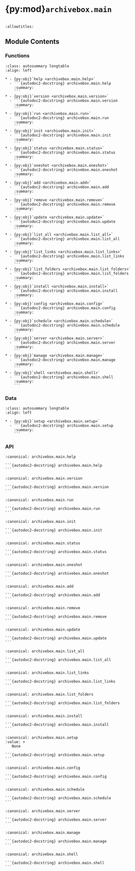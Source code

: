 # {py:mod}`archivebox.main`

```{py:module} archivebox.main
```

```{autodoc2-docstring} archivebox.main
:allowtitles:
```

## Module Contents

### Functions

````{list-table}
:class: autosummary longtable
:align: left

* - {py:obj}`help <archivebox.main.help>`
  - ```{autodoc2-docstring} archivebox.main.help
    :summary:
    ```
* - {py:obj}`version <archivebox.main.version>`
  - ```{autodoc2-docstring} archivebox.main.version
    :summary:
    ```
* - {py:obj}`run <archivebox.main.run>`
  - ```{autodoc2-docstring} archivebox.main.run
    :summary:
    ```
* - {py:obj}`init <archivebox.main.init>`
  - ```{autodoc2-docstring} archivebox.main.init
    :summary:
    ```
* - {py:obj}`status <archivebox.main.status>`
  - ```{autodoc2-docstring} archivebox.main.status
    :summary:
    ```
* - {py:obj}`oneshot <archivebox.main.oneshot>`
  - ```{autodoc2-docstring} archivebox.main.oneshot
    :summary:
    ```
* - {py:obj}`add <archivebox.main.add>`
  - ```{autodoc2-docstring} archivebox.main.add
    :summary:
    ```
* - {py:obj}`remove <archivebox.main.remove>`
  - ```{autodoc2-docstring} archivebox.main.remove
    :summary:
    ```
* - {py:obj}`update <archivebox.main.update>`
  - ```{autodoc2-docstring} archivebox.main.update
    :summary:
    ```
* - {py:obj}`list_all <archivebox.main.list_all>`
  - ```{autodoc2-docstring} archivebox.main.list_all
    :summary:
    ```
* - {py:obj}`list_links <archivebox.main.list_links>`
  - ```{autodoc2-docstring} archivebox.main.list_links
    :summary:
    ```
* - {py:obj}`list_folders <archivebox.main.list_folders>`
  - ```{autodoc2-docstring} archivebox.main.list_folders
    :summary:
    ```
* - {py:obj}`install <archivebox.main.install>`
  - ```{autodoc2-docstring} archivebox.main.install
    :summary:
    ```
* - {py:obj}`config <archivebox.main.config>`
  - ```{autodoc2-docstring} archivebox.main.config
    :summary:
    ```
* - {py:obj}`schedule <archivebox.main.schedule>`
  - ```{autodoc2-docstring} archivebox.main.schedule
    :summary:
    ```
* - {py:obj}`server <archivebox.main.server>`
  - ```{autodoc2-docstring} archivebox.main.server
    :summary:
    ```
* - {py:obj}`manage <archivebox.main.manage>`
  - ```{autodoc2-docstring} archivebox.main.manage
    :summary:
    ```
* - {py:obj}`shell <archivebox.main.shell>`
  - ```{autodoc2-docstring} archivebox.main.shell
    :summary:
    ```
````

### Data

````{list-table}
:class: autosummary longtable
:align: left

* - {py:obj}`setup <archivebox.main.setup>`
  - ```{autodoc2-docstring} archivebox.main.setup
    :summary:
    ```
````

### API

````{py:function} help(out_dir: pathlib.Path = DATA_DIR) -> None
:canonical: archivebox.main.help

```{autodoc2-docstring} archivebox.main.help
```
````

````{py:function} version(quiet: bool = False, out_dir: pathlib.Path = DATA_DIR, binproviders: typing.Optional[typing.List[str]] = None, binaries: typing.Optional[typing.List[str]] = None) -> None
:canonical: archivebox.main.version

```{autodoc2-docstring} archivebox.main.version
```
````

````{py:function} run(subcommand: str, subcommand_args: typing.Optional[typing.List[str]], stdin: typing.Optional[typing.IO] = None, out_dir: pathlib.Path = DATA_DIR) -> None
:canonical: archivebox.main.run

```{autodoc2-docstring} archivebox.main.run
```
````

````{py:function} init(force: bool = False, quick: bool = False, install: bool = False, out_dir: pathlib.Path = DATA_DIR) -> None
:canonical: archivebox.main.init

```{autodoc2-docstring} archivebox.main.init
```
````

````{py:function} status(out_dir: pathlib.Path = DATA_DIR) -> None
:canonical: archivebox.main.status

```{autodoc2-docstring} archivebox.main.status
```
````

````{py:function} oneshot(url: str, extractors: str = '', out_dir: pathlib.Path = DATA_DIR, created_by_id: int | None = None) -> typing.List[archivebox.index.schema.Link]
:canonical: archivebox.main.oneshot

```{autodoc2-docstring} archivebox.main.oneshot
```
````

````{py:function} add(urls: typing.Union[str, typing.List[str]], tag: str = '', depth: int = 0, update: bool = not ARCHIVING_CONFIG.ONLY_NEW, update_all: bool = False, index_only: bool = False, overwrite: bool = False, init: bool = False, extractors: str = '', parser: str = 'auto', created_by_id: int | None = None, out_dir: pathlib.Path = DATA_DIR) -> typing.List[archivebox.index.schema.Link]
:canonical: archivebox.main.add

```{autodoc2-docstring} archivebox.main.add
```
````

````{py:function} remove(filter_str: typing.Optional[str] = None, filter_patterns: typing.Optional[typing.List[str]] = None, filter_type: str = 'exact', snapshots: typing.Optional[django.db.models.QuerySet] = None, after: typing.Optional[float] = None, before: typing.Optional[float] = None, yes: bool = False, delete: bool = False, out_dir: pathlib.Path = DATA_DIR) -> typing.List[archivebox.index.schema.Link]
:canonical: archivebox.main.remove

```{autodoc2-docstring} archivebox.main.remove
```
````

````{py:function} update(resume: typing.Optional[float] = None, only_new: bool = ARCHIVING_CONFIG.ONLY_NEW, index_only: bool = False, overwrite: bool = False, filter_patterns_str: typing.Optional[str] = None, filter_patterns: typing.Optional[typing.List[str]] = None, filter_type: typing.Optional[str] = None, status: typing.Optional[str] = None, after: typing.Optional[str] = None, before: typing.Optional[str] = None, extractors: str = '', out_dir: pathlib.Path = DATA_DIR) -> typing.List[archivebox.index.schema.Link]
:canonical: archivebox.main.update

```{autodoc2-docstring} archivebox.main.update
```
````

````{py:function} list_all(filter_patterns_str: typing.Optional[str] = None, filter_patterns: typing.Optional[typing.List[str]] = None, filter_type: str = 'exact', status: typing.Optional[str] = None, after: typing.Optional[float] = None, before: typing.Optional[float] = None, sort: typing.Optional[str] = None, csv: typing.Optional[str] = None, json: bool = False, html: bool = False, with_headers: bool = False, out_dir: pathlib.Path = DATA_DIR) -> typing.Iterable[archivebox.index.schema.Link]
:canonical: archivebox.main.list_all

```{autodoc2-docstring} archivebox.main.list_all
```
````

````{py:function} list_links(snapshots: typing.Optional[django.db.models.QuerySet] = None, filter_patterns: typing.Optional[typing.List[str]] = None, filter_type: str = 'exact', after: typing.Optional[float] = None, before: typing.Optional[float] = None, out_dir: pathlib.Path = DATA_DIR) -> typing.Iterable[archivebox.index.schema.Link]
:canonical: archivebox.main.list_links

```{autodoc2-docstring} archivebox.main.list_links
```
````

````{py:function} list_folders(links: typing.List[archivebox.index.schema.Link], status: str, out_dir: pathlib.Path = DATA_DIR) -> typing.Dict[str, typing.Optional[archivebox.index.schema.Link]]
:canonical: archivebox.main.list_folders

```{autodoc2-docstring} archivebox.main.list_folders
```
````

````{py:function} install(out_dir: pathlib.Path = DATA_DIR, binproviders: typing.Optional[typing.List[str]] = None, binaries: typing.Optional[typing.List[str]] = None, dry_run: bool = False) -> None
:canonical: archivebox.main.install

```{autodoc2-docstring} archivebox.main.install
```
````

````{py:data} setup
:canonical: archivebox.main.setup
:value: >
   None

```{autodoc2-docstring} archivebox.main.setup
```

````

````{py:function} config(config_options_str: typing.Optional[str] = None, config_options: typing.Optional[typing.List[str]] = None, get: bool = False, set: bool = False, search: bool = False, reset: bool = False, out_dir: pathlib.Path = DATA_DIR) -> None
:canonical: archivebox.main.config

```{autodoc2-docstring} archivebox.main.config
```
````

````{py:function} schedule(add: bool = False, show: bool = False, clear: bool = False, foreground: bool = False, run_all: bool = False, quiet: bool = False, every: typing.Optional[str] = None, tag: str = '', depth: int = 0, overwrite: bool = False, update: bool = not ARCHIVING_CONFIG.ONLY_NEW, import_path: typing.Optional[str] = None, out_dir: pathlib.Path = DATA_DIR)
:canonical: archivebox.main.schedule

```{autodoc2-docstring} archivebox.main.schedule
```
````

````{py:function} server(runserver_args: typing.Optional[typing.List[str]] = None, reload: bool = False, debug: bool = False, init: bool = False, quick_init: bool = False, createsuperuser: bool = False, daemonize: bool = False, out_dir: pathlib.Path = DATA_DIR) -> None
:canonical: archivebox.main.server

```{autodoc2-docstring} archivebox.main.server
```
````

````{py:function} manage(args: typing.Optional[typing.List[str]] = None, out_dir: pathlib.Path = DATA_DIR) -> None
:canonical: archivebox.main.manage

```{autodoc2-docstring} archivebox.main.manage
```
````

````{py:function} shell(out_dir: pathlib.Path = DATA_DIR) -> None
:canonical: archivebox.main.shell

```{autodoc2-docstring} archivebox.main.shell
```
````
